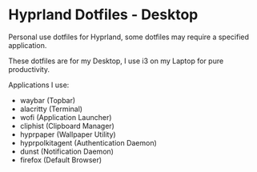 # Hyprland Dotfiles - Desktop
Personal use dotfiles for Hyprland, some dotfiles may require a specified application.

These dotfiles are for my Desktop, I use i3 on my Laptop for pure productivity.

Applications I use:
- waybar (Topbar)
- alacritty (Terminal)
- wofi (Application Launcher)
- cliphist (Clipboard Manager)
- hyprpaper (Wallpaper Utility)
- hyprpolkitagent (Authentication Daemon)
- dunst (Notification Daemon)
- firefox (Default Browser)
